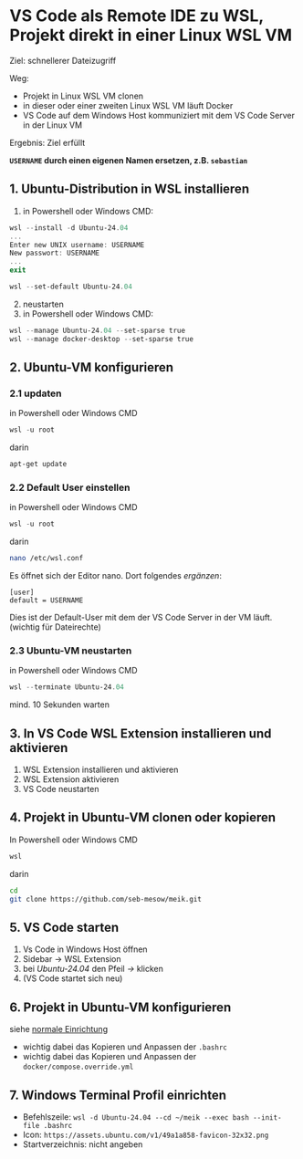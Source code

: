 # VS Code als Remote IDE zu WSL, Projekt direkt in einer Linux WSL VM

Ziel: schnellerer Dateizugriff

Weg:
- Projekt in Linux WSL VM clonen
- in dieser oder einer zweiten Linux WSL VM läuft Docker
- VS Code auf dem Windows Host kommuniziert mit dem VS Code Server in der Linux VM

Ergebnis: Ziel erfüllt

**`USERNAME` durch einen eigenen Namen ersetzen, z.B. `sebastian`**

## 1. Ubuntu-Distribution in WSL installieren

1. in Powershell oder Windows CMD:
```powershell
wsl --install -d Ubuntu-24.04
...
Enter new UNIX username: USERNAME
New passwort: USERNAME
...
exit

wsl --set-default Ubuntu-24.04
```
2. neustarten
3. in Powershell oder Windows CMD:
```powershell
wsl --manage Ubuntu-24.04 --set-sparse true
wsl --manage docker-desktop --set-sparse true
```

## 2. Ubuntu-VM konfigurieren

### 2.1 updaten
in Powershell oder Windows CMD
```powershell
wsl -u root
```
darin
```bash
apt-get update
```

### 2.2 Default User einstellen
in Powershell oder Windows CMD
```powershell
wsl -u root
```
darin
```bash
nano /etc/wsl.conf
```
Es öffnet sich der Editor nano.
Dort folgendes _ergänzen_:
```
[user]
default = USERNAME
```
Dies ist der Default-User mit dem der VS Code Server in der VM läuft. (wichtig für Dateirechte)

### 2.3 Ubuntu-VM neustarten
in Powershell oder Windows CMD
```powershell
wsl --terminate Ubuntu-24.04
```

mind. 10 Sekunden warten

## 3. In VS Code WSL Extension installieren und aktivieren

1. WSL Extension installieren und aktivieren<br>
2. WSL Extension aktivieren
3. VS Code neustarten

## 4. Projekt in Ubuntu-VM clonen oder kopieren

In Powershell oder Windows CMD
```powershell
wsl
```
darin
```bash
cd
git clone https://github.com/seb-mesow/meik.git
```

## 5. VS Code starten

1. Vs Code in Windows Host öffnen
2. Sidebar -> WSL Extension
3. bei _Ubuntu-24.04_ den Pfeil _->_ klicken
4. (VS Code startet sich neu)

## 6. Projekt in Ubuntu-VM konfigurieren

siehe [normale Einrichtung](../README.md)
- wichtig dabei das Kopieren und Anpassen der `.bashrc`
- wichtig dabei das Kopieren und Anpassen der `docker/compose.override.yml`

## 7. Windows Terminal Profil einrichten

- Befehlszeile: `wsl -d Ubuntu-24.04 --cd ~/meik --exec bash --init-file .bashrc`
- Icon: `https://assets.ubuntu.com/v1/49a1a858-favicon-32x32.png`
- Startverzeichnis: nicht angeben


